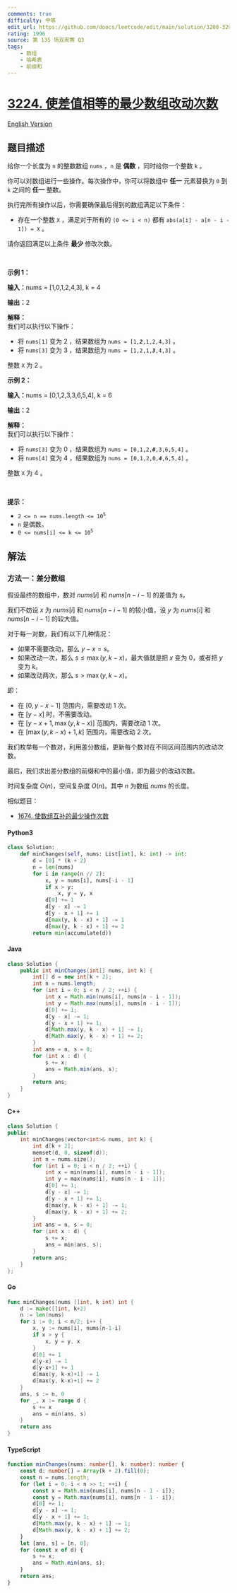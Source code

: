 ```yaml
---
comments: true
difficulty: 中等
edit_url: https://github.com/doocs/leetcode/edit/main/solution/3200-3299/3224.Minimum%20Array%20Changes%20to%20Make%20Differences%20Equal/README.md
rating: 1996
source: 第 135 场双周赛 Q3
tags:
    - 数组
    - 哈希表
    - 前缀和
---
```


<!-- problem:start -->

# [3224. 使差值相等的最少数组改动次数](https://leetcode.cn/problems/minimum-array-changes-to-make-differences-equal)

[English Version](/solution/3200-3299/3224.Minimum%20Array%20Changes%20to%20Make%20Differences%20Equal/README_EN.md)

## 题目描述

<!-- description:start -->

<p>给你一个长度为 <code>n</code>&nbsp;的整数数组&nbsp;<code>nums</code>&nbsp;，<code>n</code>&nbsp;是 <strong>偶数</strong>&nbsp;，同时给你一个整数&nbsp;<code>k</code>&nbsp;。</p>

<p>你可以对数组进行一些操作。每次操作中，你可以将数组中 <strong>任一</strong>&nbsp;元素替换为 <code>0</code>&nbsp;到 <code>k</code>&nbsp;之间的<strong>&nbsp;任一</strong>&nbsp;整数。</p>

<p>执行完所有操作以后，你需要确保最后得到的数组满足以下条件：</p>

<ul>
	<li>存在一个整数 <code>X</code>&nbsp;，满足对于所有的&nbsp;<code>(0 &lt;= i &lt; n)</code>&nbsp;都有&nbsp;<code>abs(a[i] - a[n - i - 1]) = X</code>&nbsp;。</li>
</ul>

<p>请你返回满足以上条件 <strong>最少</strong>&nbsp;修改次数。</p>

<p>&nbsp;</p>

<p><strong class="example">示例 1：</strong></p>

<div class="example-block">
<p><span class="example-io"><b>输入：</b>nums = [1,0,1,2,4,3], k = 4</span></p>

<p><span class="example-io"><b>输出：</b>2</span></p>

<p><strong>解释：</strong><br />
我们可以执行以下操作：</p>

<ul>
	<li>将&nbsp;<code>nums[1]</code>&nbsp;变为 2 ，结果数组为&nbsp;<code>nums = [1,<em><strong>2</strong></em>,1,2,4,3]</code>&nbsp;。</li>
	<li>将&nbsp;<code>nums[3]</code>&nbsp;变为 3 ，结果数组为&nbsp;<code>nums = [1,2,1,<em><strong>3</strong></em>,4,3]</code>&nbsp;。</li>
</ul>

<p>整数&nbsp;<code>X</code>&nbsp;为 2 。</p>
</div>

<p><strong class="example">示例 2：</strong></p>

<div class="example-block">
<p><span class="example-io"><b>输入：</b>nums = [0,1,2,3,3,6,5,4], k = 6</span></p>

<p><span class="example-io"><b>输出：</b>2</span></p>

<p><strong>解释：</strong><br />
我们可以执行以下操作：</p>

<ul>
	<li>将&nbsp;<code>nums[3]</code>&nbsp;变为 0 ，结果数组为&nbsp;<code>nums = [0,1,2,<em><strong>0</strong></em>,3,6,5,4]</code>&nbsp;。</li>
	<li>将&nbsp;<code>nums[4]</code>&nbsp;变为 4 ，结果数组为&nbsp;<code>nums = [0,1,2,0,<em><strong>4</strong></em>,6,5,4]</code>&nbsp;。</li>
</ul>

<p>整数 <code>X</code>&nbsp;为 4 。</p>
</div>

<p>&nbsp;</p>

<p><strong>提示：</strong></p>

<ul>
	<li><code>2 &lt;= n == nums.length &lt;= 10<sup>5</sup></code></li>
	<li><code>n</code>&nbsp;是偶数。</li>
	<li><code>0 &lt;= nums[i] &lt;= k &lt;= 10<sup>5</sup></code></li>
</ul>

<!-- description:end -->

## 解法

<!-- solution:start -->

### 方法一：差分数组

假设最终的数组中，数对 $\textit{nums}[i]$ 和 $\textit{nums}[n-i-1]$ 的差值为 $s$。

我们不妨设 $x$ 为 $\textit{nums}[i]$ 和 $\textit{nums}[n-i-1]$ 的较小值，设 $y$ 为 $\textit{nums}[i]$ 和 $\textit{nums}[n-i-1]$ 的较大值。

对于每一对数，我们有以下几种情况：

-   如果不需要改动，那么 $y - x = s$。
-   如果改动一次，那么 $s \le \max(y, k - x)$，最大值就是把 $x$ 变为 $0$，或者把 $y$ 变为 $k$。
-   如果改动两次，那么 $s \gt \max(y, k - x)$。

即：

-   在 $[0,y-x-1]$ 范围内，需要改动 $1$ 次。
-   在 $[y-x]$ 时，不需要改动。
-   在 $[y-x+1, \max(y, k-x)]$ 范围内，需要改动 $1$ 次。
-   在 $[\max(y, k-x)+1, k]$ 范围内，需要改动 $2$ 次。

我们枚举每一个数对，利用差分数组，更新每个数对在不同区间范围内的改动次数。

最后，我们求出差分数组的前缀和中的最小值，即为最少的改动次数。

时间复杂度 $O(n)$，空间复杂度 $O(n)$。其中 $n$ 为数组 $\textit{nums}$ 的长度。

相似题目：

-   [1674. 使数组互补的最少操作次数](https://github.com/doocs/leetcode/tree/main/solution/1600-1699/1674.Minimum%20Moves%20to%20Make%20Array%20Complementary/README.md)

<!-- tabs:start -->

#### Python3

```python
class Solution:
    def minChanges(self, nums: List[int], k: int) -> int:
        d = [0] * (k + 2)
        n = len(nums)
        for i in range(n // 2):
            x, y = nums[i], nums[-i - 1]
            if x > y:
                x, y = y, x
            d[0] += 1
            d[y - x] -= 1
            d[y - x + 1] += 1
            d[max(y, k - x) + 1] -= 1
            d[max(y, k - x) + 1] += 2
        return min(accumulate(d))
```

#### Java

```java
class Solution {
    public int minChanges(int[] nums, int k) {
        int[] d = new int[k + 2];
        int n = nums.length;
        for (int i = 0; i < n / 2; ++i) {
            int x = Math.min(nums[i], nums[n - i - 1]);
            int y = Math.max(nums[i], nums[n - i - 1]);
            d[0] += 1;
            d[y - x] -= 1;
            d[y - x + 1] += 1;
            d[Math.max(y, k - x) + 1] -= 1;
            d[Math.max(y, k - x) + 1] += 2;
        }
        int ans = n, s = 0;
        for (int x : d) {
            s += x;
            ans = Math.min(ans, s);
        }
        return ans;
    }
}
```

#### C++

```cpp
class Solution {
public:
    int minChanges(vector<int>& nums, int k) {
        int d[k + 2];
        memset(d, 0, sizeof(d));
        int n = nums.size();
        for (int i = 0; i < n / 2; ++i) {
            int x = min(nums[i], nums[n - i - 1]);
            int y = max(nums[i], nums[n - i - 1]);
            d[0] += 1;
            d[y - x] -= 1;
            d[y - x + 1] += 1;
            d[max(y, k - x) + 1] -= 1;
            d[max(y, k - x) + 1] += 2;
        }
        int ans = n, s = 0;
        for (int x : d) {
            s += x;
            ans = min(ans, s);
        }
        return ans;
    }
};
```

#### Go

```go
func minChanges(nums []int, k int) int {
	d := make([]int, k+2)
	n := len(nums)
	for i := 0; i < n/2; i++ {
		x, y := nums[i], nums[n-1-i]
		if x > y {
			x, y = y, x
		}
		d[0] += 1
		d[y-x] -= 1
		d[y-x+1] += 1
		d[max(y, k-x)+1] -= 1
		d[max(y, k-x)+1] += 2
	}
	ans, s := n, 0
	for _, x := range d {
		s += x
		ans = min(ans, s)
	}
	return ans
}
```

#### TypeScript

```ts
function minChanges(nums: number[], k: number): number {
    const d: number[] = Array(k + 2).fill(0);
    const n = nums.length;
    for (let i = 0; i < n >> 1; ++i) {
        const x = Math.min(nums[i], nums[n - 1 - i]);
        const y = Math.max(nums[i], nums[n - 1 - i]);
        d[0] += 1;
        d[y - x] -= 1;
        d[y - x + 1] += 1;
        d[Math.max(y, k - x) + 1] -= 1;
        d[Math.max(y, k - x) + 1] += 2;
    }
    let [ans, s] = [n, 0];
    for (const x of d) {
        s += x;
        ans = Math.min(ans, s);
    }
    return ans;
}
```

<!-- tabs:end -->

<!-- solution:end -->

<!-- problem:end -->

